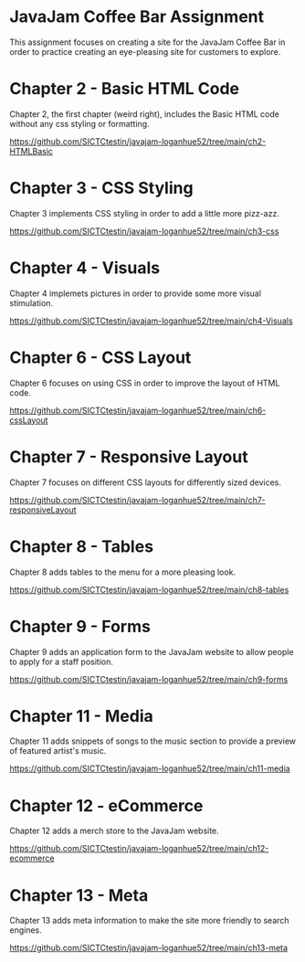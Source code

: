 # JavaJam Coffee Bar Assignment

This assignment focuses on creating a site for the JavaJam Coffee Bar in order to practice creating an eye-pleasing site for customers to explore.

# Chapter 2 - Basic HTML Code

Chapter 2, the first chapter (weird right), includes the Basic HTML code without any css styling or formatting.

https://github.com/SICTCtestin/javajam-loganhue52/tree/main/ch2-HTMLBasic

# Chapter 3 - CSS Styling

Chapter 3 implements CSS styling in order to add a little more pizz-azz.

https://github.com/SICTCtestin/javajam-loganhue52/tree/main/ch3-css

# Chapter 4 - Visuals

Chapter 4 implemets pictures in order to provide some more visual stimulation.

https://github.com/SICTCtestin/javajam-loganhue52/tree/main/ch4-Visuals

# Chapter 6 - CSS Layout

Chapter 6 focuses on using CSS in order to improve the layout of HTML code.

https://github.com/SICTCtestin/javajam-loganhue52/tree/main/ch6-cssLayout

# Chapter 7 - Responsive Layout

Chapter 7 focuses on different CSS layouts for differently sized devices.

https://github.com/SICTCtestin/javajam-loganhue52/tree/main/ch7-responsiveLayout

# Chapter 8 - Tables

Chapter 8 adds tables to the menu for a more pleasing look.

https://github.com/SICTCtestin/javajam-loganhue52/tree/main/ch8-tables

# Chapter 9 - Forms

Chapter 9 adds an application form to the JavaJam website to allow people to apply for a staff position.

https://github.com/SICTCtestin/javajam-loganhue52/tree/main/ch9-forms

# Chapter 11 - Media

Chapter 11 adds snippets of songs to the music section to provide a preview of featured artist's music.

https://github.com/SICTCtestin/javajam-loganhue52/tree/main/ch11-media

# Chapter 12 - eCommerce

Chapter 12 adds a merch store to the JavaJam website.

https://github.com/SICTCtestin/javajam-loganhue52/tree/main/ch12-ecommerce

# Chapter 13 - Meta

Chapter 13 adds meta information to make the site more friendly to search engines.

https://github.com/SICTCtestin/javajam-loganhue52/tree/main/ch13-meta
